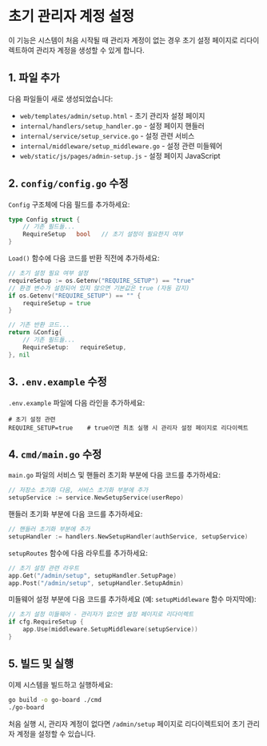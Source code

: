 # 초기 관리자 계정 설정

이 기능은 시스템이 처음 시작될 때 관리자 계정이 없는 경우 초기 설정 페이지로 리다이렉트하여 관리자 계정을 생성할 수 있게 합니다.

## 1. 파일 추가

다음 파일들이 새로 생성되었습니다:

- `web/templates/admin/setup.html` - 초기 관리자 설정 페이지
- `internal/handlers/setup_handler.go` - 설정 페이지 핸들러
- `internal/service/setup_service.go` - 설정 관련 서비스
- `internal/middleware/setup_middleware.go` - 설정 관련 미들웨어
- `web/static/js/pages/admin-setup.js` - 설정 페이지 JavaScript

## 2. `config/config.go` 수정

`Config` 구조체에 다음 필드를 추가하세요:

```go
type Config struct {
    // 기존 필드들...
    RequireSetup   bool   // 초기 설정이 필요한지 여부
}
```

`Load()` 함수에 다음 코드를 반환 직전에 추가하세요:

```go
// 초기 설정 필요 여부 설정
requireSetup := os.Getenv("REQUIRE_SETUP") == "true"
// 환경 변수가 설정되어 있지 않으면 기본값은 true (자동 감지)
if os.Getenv("REQUIRE_SETUP") == "" {
    requireSetup = true
}

// 기존 반환 코드...
return &Config{
    // 기존 필드들...
    RequireSetup:   requireSetup,
}, nil
```

## 3. `.env.example` 수정

`.env.example` 파일에 다음 라인을 추가하세요:

```
# 초기 설정 관련
REQUIRE_SETUP=true    # true이면 최초 실행 시 관리자 설정 페이지로 리다이렉트
```

## 4. `cmd/main.go` 수정

`main.go` 파일의 서비스 및 핸들러 초기화 부분에 다음 코드를 추가하세요:

```go
// 저장소 초기화 다음, 서비스 초기화 부분에 추가
setupService := service.NewSetupService(userRepo)
```

핸들러 초기화 부분에 다음 코드를 추가하세요:

```go
// 핸들러 초기화 부분에 추가
setupHandler := handlers.NewSetupHandler(authService, setupService)
```

`setupRoutes` 함수에 다음 라우트를 추가하세요:

```go
// 초기 설정 관련 라우트
app.Get("/admin/setup", setupHandler.SetupPage)
app.Post("/admin/setup", setupHandler.SetupAdmin)
```

미들웨어 설정 부분에 다음 코드를 추가하세요 (예: `setupMiddleware` 함수 마지막에):

```go
// 초기 설정 미들웨어 - 관리자가 없으면 설정 페이지로 리다이렉트
if cfg.RequireSetup {
    app.Use(middleware.SetupMiddleware(setupService))
}
```

## 5. 빌드 및 실행

이제 시스템을 빌드하고 실행하세요:

```bash
go build -o go-board ./cmd
./go-board
```

처음 실행 시, 관리자 계정이 없다면 `/admin/setup` 페이지로 리다이렉트되어 초기 관리자 계정을 설정할 수 있습니다.